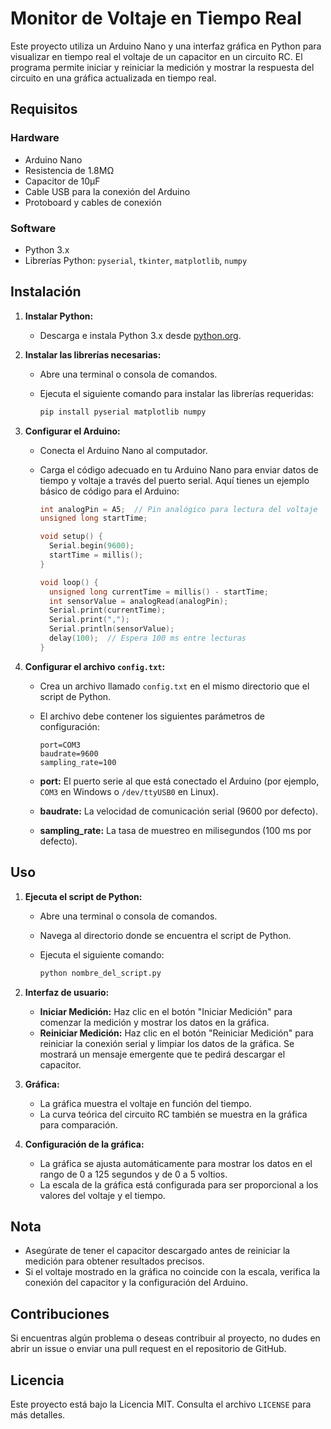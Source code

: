 # Monitor de Voltaje en Tiempo Real

Este proyecto utiliza un Arduino Nano y una interfaz gráfica en Python para visualizar en tiempo real el voltaje de un capacitor en un circuito RC. El programa permite iniciar y reiniciar la medición y mostrar la respuesta del circuito en una gráfica actualizada en tiempo real.

## Requisitos

### Hardware

- Arduino Nano
- Resistencia de 1.8MΩ
- Capacitor de 10μF
- Cable USB para la conexión del Arduino
- Protoboard y cables de conexión

### Software

- Python 3.x
- Librerías Python: `pyserial`, `tkinter`, `matplotlib`, `numpy`

## Instalación

1. **Instalar Python:**
   - Descarga e instala Python 3.x desde [python.org](https://www.python.org/downloads/).

2. **Instalar las librerías necesarias:**
   - Abre una terminal o consola de comandos.
   - Ejecuta el siguiente comando para instalar las librerías requeridas:

     ```bash
     pip install pyserial matplotlib numpy
     ```

3. **Configurar el Arduino:**
   - Conecta el Arduino Nano al computador.
   - Carga el código adecuado en tu Arduino Nano para enviar datos de tiempo y voltaje a través del puerto serial. Aquí tienes un ejemplo básico de código para el Arduino:

     ```cpp
     int analogPin = A5;  // Pin analógico para lectura del voltaje
     unsigned long startTime;

     void setup() {
       Serial.begin(9600);
       startTime = millis();
     }

     void loop() {
       unsigned long currentTime = millis() - startTime;
       int sensorValue = analogRead(analogPin);
       Serial.print(currentTime);
       Serial.print(",");
       Serial.println(sensorValue);
       delay(100);  // Espera 100 ms entre lecturas
     }
     ```

4. **Configurar el archivo `config.txt`:**
   - Crea un archivo llamado `config.txt` en el mismo directorio que el script de Python.
   - El archivo debe contener los siguientes parámetros de configuración:

     ```plaintext
     port=COM3
     baudrate=9600
     sampling_rate=100
     ```

   - **port:** El puerto serie al que está conectado el Arduino (por ejemplo, `COM3` en Windows o `/dev/ttyUSB0` en Linux).
   - **baudrate:** La velocidad de comunicación serial (9600 por defecto).
   - **sampling_rate:** La tasa de muestreo en milisegundos (100 ms por defecto).

## Uso

1. **Ejecuta el script de Python:**
   - Abre una terminal o consola de comandos.
   - Navega al directorio donde se encuentra el script de Python.
   - Ejecuta el siguiente comando:

     ```bash
     python nombre_del_script.py
     ```

2. **Interfaz de usuario:**
   - **Iniciar Medición:** Haz clic en el botón "Iniciar Medición" para comenzar la medición y mostrar los datos en la gráfica.
   - **Reiniciar Medición:** Haz clic en el botón "Reiniciar Medición" para reiniciar la conexión serial y limpiar los datos de la gráfica. Se mostrará un mensaje emergente que te pedirá descargar el capacitor.

3. **Gráfica:**
   - La gráfica muestra el voltaje en función del tiempo.
   - La curva teórica del circuito RC también se muestra en la gráfica para comparación.

4. **Configuración de la gráfica:**
   - La gráfica se ajusta automáticamente para mostrar los datos en el rango de 0 a 125 segundos y de 0 a 5 voltios.
   - La escala de la gráfica está configurada para ser proporcional a los valores del voltaje y el tiempo.

## Nota

- Asegúrate de tener el capacitor descargado antes de reiniciar la medición para obtener resultados precisos.
- Si el voltaje mostrado en la gráfica no coincide con la escala, verifica la conexión del capacitor y la configuración del Arduino.

## Contribuciones

Si encuentras algún problema o deseas contribuir al proyecto, no dudes en abrir un issue o enviar una pull request en el repositorio de GitHub.

## Licencia

Este proyecto está bajo la Licencia MIT. Consulta el archivo `LICENSE` para más detalles.
